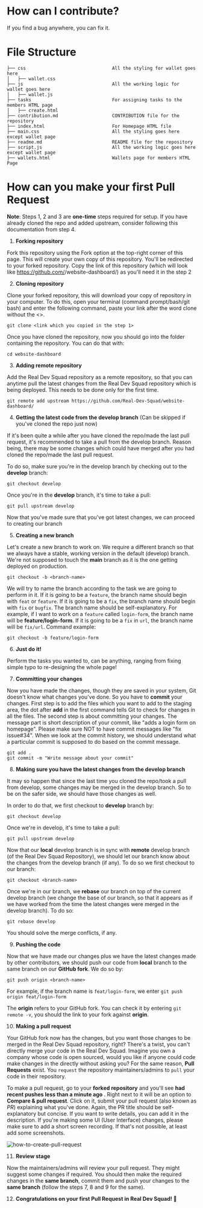 # How can I contribute?

If you find a bug anywhere, you can fix it.

# File Structure

```
├── css                                All the styling for wallet goes here
│   ├── wallet.css
├── js                                 All the working logic for wallet goes here                            
│   ├── wallet.js                      
├── tasks                              For assigning tasks to the members HTML page
│   ├── create.html
├── contribution.md                    CONTRIBUTION file for the repository
├── index.html                         For Homepage HTML file    
├── main.css                           All the styling goes here except wallet page
├── readme.md                          README file for the repository
├── script.js                          All the working logic goes here except wallet page
├── wallets.html                       Wallets page for members HTML Page
```


# How can you make your first **Pull Request**

**Note**: Steps 1, 2 and 3 are **one-time** steps required for setup. If you have already cloned the repo and added upstream, consider following this documentation from step 4.

1. **Forking repository**

Fork this repository using the Fork option at the top-right corner of this page. This will create your own copy of this repository. You'll be redirected to your forked repository. Copy the link of this repository (which will look like https://github.com/<your-username>/website-dashboard/) as you'll need it in the step 2


2. **Cloning repository**

Clone your forked repository, this will download your copy of repository in your computer. To do this, open your terminal (command prompt/bash/git bash) and enter the following command, paste your link after the word clone without the <>.
```
git clone <link which you copied in the step 1>
```
Once you have cloned the repository, now you should go into the folder containing the repository. You can do that with:
```
cd website-dashboard
```


3. **Adding remote repository**


Add the Real Dev Squad repository as a remote repository, so that you can anytime pull the latest changes from the Real Dev Squad repository which is being deployed. This needs to be done only for the first time.
``` 
git remote add upstream https://github.com/Real-Dev-Squad/website-dashboard/
```

4. **Getting the latest code from the develop branch** (Can be skipped if you've cloned the repo just now)

If it's been quite a while after you have cloned the repo/made the last pull request, it's recommended to take a pull from the develop branch. Reason being, there may be some changes which could have merged after you had cloned the repo/made the last pull request.

To do so, make sure you're in the develop branch by checking out to the **develop** branch:
```
git checkout develop
```
Once you're in the **develop** branch, it's time to take a pull:
```
git pull upstream develop
```

Now that you've made sure that you've got latest changes, we can proceed to creating our branch


5. **Creating a new branch**

Let's create a new branch to work on. We require a different branch so that we always have a stable, working version in the default (develop) branch. We're not supposed to touch the **main** branch as it is the one getting deployed on production.
``` 
git checkout -b <branch-name> 
```
We will try to name the branch according to the task we are going to perform in it. If it is going to be a `feature`, the branch name should begin with `feat` or `feature`. If it is going to be a `fix`, the branch name should begin with `fix` or `bugfix`. The branch name should be self-explanatory.
For example, if I want to work on a `feature` called `login-form`, the branch name will be **feature/login-form**. If it is going to be a `fix` in `url`, the branch name will be `fix/url`. 
Command example:
``` 
git checkout -b feature/login-form
```


6. **Just do it!**


Perform the tasks you wanted to, can be anything, ranging from fixing simple typo to re-designing the whole page!

7. **Committing your changes**


Now you have made the changes, though they are saved in your system, Git doesn't know what changes you've done. So you have to **commit** your changes. First step is to add the files which you want to add to the staging area, the dot after **add** in the first command tells Git to check for changes in all the files. The second step is about committing your changes. The message part is short description of your commit, like "adds a login form on homepage". Please make sure NOT to have commit messages like "fix issue#34". When we look at the commit history, we should understand what a particular commit is supposed to do based on the commit message.
``` 
git add .
git commit -m "Write message about your commit" 
```

8. **Making sure you have the latest changes from the develop branch**

It may so happen that since the last time you cloned the repo/took a pull from develop, some changes may be merged in the develop branch. So to be on the safer side, we should have those changes as well.

In order to do that, we first checkout to **develop** branch by:
```
git checkout develop
```
Once we're in develop, it's time to take a pull:
```
git pull upstream develop
```

Now that our **local** develop branch is in sync with **remote** develop branch (of the Real Dev Squad Repository), we should let our branch know about the changes from the develop branch (if any). To do so we first checkout to our branch:
```
git checkout <branch-name>
```
Once we're in our branch, we **rebase** our branch on top of the current develop branch (we change the base of our branch, so that it appears as if we have worked from the time the latest changes were merged in the develop branch). To do so:
```
git rebase develop
```
You should solve the merge conflicts, if any.

9. **Pushing the code**

Now that we have made our changes plus we have the latest changes made by other contributors, we should push our code from **local** branch to the same branch on our **GitHub fork**. We do so by:
```
git push origin <branch-name>
```
For example, if the branch name is `feat/login-form`, we enter `git push origin feat/login-form`

The **origin** refers to your GitHub fork. You can check it by entering `git remote -v`, you should the link to your fork against **origin**.


10. **Making a pull request**

Your GitHub fork now has the changes, but you want those changes to be merged in the Real Dev Squad repository, right? There's a twist, you can't directly merge your code in the Real Dev Squad. Imagine you own a company whose code is open sourced, would you like if anyone could code make changes in the directly without asking you? For the same reason, **Pull Requests** exist. You `request` the repository maintainers/admins to `pull` your code in their repository.

To make a pull request, go to your **forked repository** and you'll see **<branch-name> had recent pushes less than a minute ago** . Right next to it will be an option to **Compare & pull request**. Click on it, submit your pull request (also known as *PR*) explaining what you've done. Again, the PR title should be self-explanatory but concise. If you want to write details, you can add it in the description. If you're making some UI (User Interface) changes, please make sure to add a short screen recording. If that's not possible, at least add some screenshots.

![how-to-create-pull-request](https://i.imgur.com/zYSuNY7.png)

11. **Review stage**

Now the maintainers/admins will review your pull request. They might suggest some changes if required. You should then make the required changes in the **same branch**, commit them and push your changes to the **same branch** (follow the steps 7, 8 and 9 for the same).




12. **Congratulations on your first Pull Request in Real Dev Squad! 🎉**
